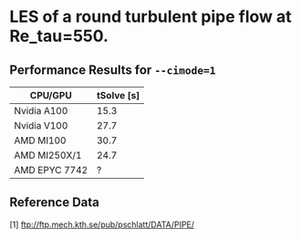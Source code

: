 # LES of a round turbulent pipe flow at Re_tau=550.

## Performance Results for `--cimode=1`

| CPU/GPU                | tSolve [s]  | 
| ---------------------- | ------------|
| Nvidia A100            | 15.3        |
| Nvidia V100            | 27.7        |
| AMD MI100              | 30.7        |
| AMD MI250X/1           | 24.7        |
| AMD EPYC 7742          | ?           |


## Reference Data 
[1] ftp://ftp.mech.kth.se/pub/pschlatt/DATA/PIPE/ 
